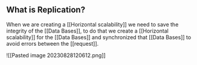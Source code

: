 
## What is Replication?

When we are creating a [[Horizontal scalability]] we need to save the integrity of the [[Data Bases]], to do that we create a [[Horizontal scalability]] for the [[Data Bases]] and synchronized that [[Data Bases]] to avoid errors between the [[request]].

![[Pasted image 20230828120612.png]]
